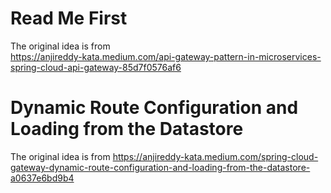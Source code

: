 # Read Me First

The original idea is from  
https://anjireddy-kata.medium.com/api-gateway-pattern-in-microservices-spring-cloud-api-gateway-85d7f0576af6

# Dynamic Route Configuration and Loading from the Datastore

The original idea is from
https://anjireddy-kata.medium.com/spring-cloud-gateway-dynamic-route-configuration-and-loading-from-the-datastore-a0637e6bd9b4